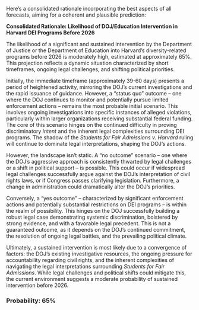 Here’s a consolidated rationale incorporating the best aspects of all forecasts, aiming for a coherent and plausible prediction:

**Consolidated Rationale: Likelihood of DOJ/Education Intervention in Harvard DEI Programs Before 2026**

The likelihood of a significant and sustained intervention by the Department of Justice or the Department of Education into Harvard’s diversity-related programs before 2026 is moderately high, estimated at approximately 65%. This projection reflects a dynamic situation characterized by short timeframes, ongoing legal challenges, and shifting political priorities.

Initially, the immediate timeframe (approximately 39-60 days) presents a period of heightened activity, mirroring the DOJ’s current investigations and the rapid issuance of guidance. However, a “status quo” outcome – one where the DOJ continues to monitor and potentially pursue limited enforcement actions – remains the most probable initial scenario. This involves ongoing investigations into specific instances of alleged violations, particularly within larger organizations receiving substantial federal funding. The core of this scenario hinges on the continued difficulty in proving discriminatory *intent* and the inherent legal complexities surrounding DEI programs. The shadow of the *Students for Fair Admissions v. Harvard* ruling will continue to dominate legal interpretations, shaping the DOJ’s actions.

However, the landscape isn’t static. A “no outcome” scenario – one where the DOJ’s aggressive approach is consistently thwarted by legal challenges or a shift in political support – is possible. This could occur if widespread legal challenges successfully argue against the DOJ’s interpretation of civil rights laws, or if Congress passes clarifying legislation. Furthermore, a change in administration could dramatically alter the DOJ’s priorities.

Conversely, a “yes outcome” – characterized by significant enforcement actions and potentially substantial restrictions on DEI programs – is within the realm of possibility. This hinges on the DOJ successfully building a robust legal case demonstrating systemic discrimination, bolstered by strong evidence, and with a favorable legal precedent. This is not a guaranteed outcome, as it depends on the DOJ’s continued commitment, the resolution of ongoing legal battles, and the prevailing political climate.

Ultimately, a sustained intervention is most likely due to a convergence of factors: the DOJ’s existing investigative resources, the ongoing pressure for accountability regarding civil rights, and the inherent complexities of navigating the legal interpretations surrounding *Students for Fair Admissions*. While legal challenges and political shifts could mitigate this, the current environment suggests a moderate probability of sustained intervention before 2026.


### Probability: 65%